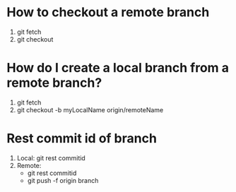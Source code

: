 # How to checkout a remote branch

1. git fetch <remote> <branch name>
2. git checkout <remote branch name>

# How do I create a local branch from a remote branch?

1. git fetch <remote> <branch name> 
2. git checkout -b myLocalName origin/remoteName 

# Rest commit id of branch
1. Local: git rest commitid
2. Remote:  
    - git rest commitid
    - git push -f origin branch